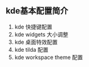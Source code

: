 ## kde基本配置简介

1. kde 快捷键配置
2. kde widgets 大小调整
3. kde 桌面特效配置
4. kde tilda 配置
5. kde workspace theme 配置
